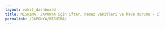 ```yaml
---
layout: vakit_dashboard
title: MISHIMA, JAPONYA için iftar, namaz vakitleri ve hava durumu - ilçe/eyalet seç
permalink: /JAPONYA/MISHIMA/
---
```


<script type="text/javascript">
  var GLOBAL_COUNTRY = 'JAPONYA';
  var GLOBAL_CITY = 'MISHIMA';
  var GLOBAL_STATE = '';
  var lat = 72;
  var lon = 21;
</script>
